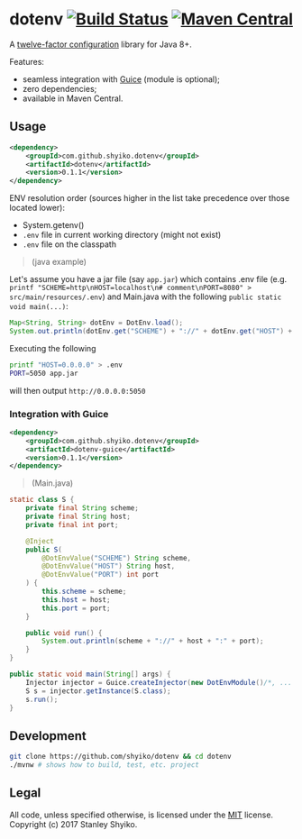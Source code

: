 # dotenv [![Build Status](https://travis-ci.org/shyiko/dotenv.svg?branch=master)](https://travis-ci.org/shyiko/dotenv) [![Maven Central](https://img.shields.io/maven-central/v/com.github.shyiko.dotenv/dotenv.svg)](http://search.maven.org/#search%7Cga%7C1%7Cg%3A%22com.github.shyiko.dotenv%22%20AND%20a%3A%22dotenv%22)

A [twelve-factor configuration](https://12factor.net/config) library for Java 8+.

Features:
- seamless integration with [Guice](https://github.com/google/guice) (module is optional);
- zero dependencies;
- available in Maven Central.

## Usage

```xml
<dependency>
    <groupId>com.github.shyiko.dotenv</groupId>
    <artifactId>dotenv</artifactId>
    <version>0.1.1</version>
</dependency>
```

ENV resolution order (sources higher in the list take precedence over those located lower):
- System.getenv() 
- `.env` file in current working directory (might not exist)
- `.env` file on the classpath

> (java example)

Let's assume you have a jar file (say `app.jar`) which contains .env file (e.g. `printf "SCHEME=http\nHOST=localhost\n# comment\nPORT=8080" > src/main/resources/.env`) and Main.java with the following `public static void main(...)`:   

```java
Map<String, String> dotEnv = DotEnv.load();
System.out.println(dotEnv.get("SCHEME") + "://" + dotEnv.get("HOST") + ":" + dotEnv.get("PORT"))
```

Executing the following

```sh
printf "HOST=0.0.0.0" > .env
PORT=5050 app.jar
```

will then output `http://0.0.0.0:5050`

### Integration with Guice

```xml
<dependency>
    <groupId>com.github.shyiko.dotenv</groupId>
    <artifactId>dotenv-guice</artifactId>
    <version>0.1.1</version>
</dependency>
```

> (Main.java)

```java
static class S {
    private final String scheme;
    private final String host;
    private final int port;

    @Inject
    public S(
        @DotEnvValue("SCHEME") String scheme, 
        @DotEnvValue("HOST") String host, 
        @DotEnvValue("PORT") int port
    ) {
        this.scheme = scheme;
        this.host = host;
        this.port = port;
    }

    public void run() {
        System.out.println(scheme + "://" + host + ":" + port);
    }
}

public static void main(String[] args) {
    Injector injector = Guice.createInjector(new DotEnvModule()/*, ... */);
    S s = injector.getInstance(S.class);
    s.run();
}
```

## Development

```sh
git clone https://github.com/shyiko/dotenv && cd dotenv
./mvnw # shows how to build, test, etc. project
```

## Legal

All code, unless specified otherwise, is licensed under the [MIT](https://opensource.org/licenses/MIT) license.  
Copyright (c) 2017 Stanley Shyiko.
